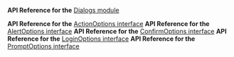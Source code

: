 
**API Reference for the** [Dialogs module](https://docs.nativescript.org/api-reference/modules/_ui_dialogs_)

**API Reference for the** [ActionOptions interface](https://docs.nativescript.org/api-reference/interfaces/_ui_dialogs_.actionoptions)
**API Reference for the** [AlertOptions interface](https://docs.nativescript.org/api-reference/interfaces/_ui_dialogs_.alertoptions)
**API Reference for the** [ConfirmOptions interface](https://docs.nativescript.org/api-reference/interfaces/_ui_dialogs_.confirmoptions)
**API Reference for the** [LoginOptions interface](https://docs.nativescript.org/api-reference/interfaces/_ui_dialogs_.loginoptions)
**API Reference for the** [PromptOptions interface](https://docs.nativescript.org/api-reference/interfaces/_ui_dialogs_.promptoptions)
